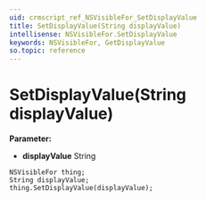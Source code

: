 ```yaml
---
uid: crmscript_ref_NSVisibleFor_SetDisplayValue
title: SetDisplayValue(String displayValue)
intellisense: NSVisibleFor.SetDisplayValue
keywords: NSVisibleFor, GetDisplayValue
so.topic: reference
---
```


# SetDisplayValue(String displayValue)

**Parameter:** 
* **displayValue** String

```crmscript
NSVisibleFor thing;
String displayValue;
thing.SetDisplayValue(displayValue);
```

